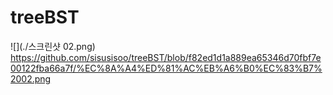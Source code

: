 # treeBST
![](./스크린샷 02.png)
https://github.com/sisusisoo/treeBST/blob/f82ed1d1a889ea65346d70fbf7e00122fba66a7f/%EC%8A%A4%ED%81%AC%EB%A6%B0%EC%83%B7%2002.png

